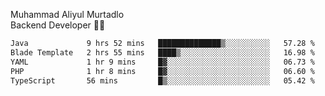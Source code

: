Muhammad Aliyul Murtadlo
<br>
Backend Developer 👨‍💻
<br>
<!--START_SECTION:waka-->

```txt
Java             9 hrs 52 mins   ██████████████▒░░░░░░░░░░   57.28 %
Blade Template   2 hrs 55 mins   ████▒░░░░░░░░░░░░░░░░░░░░   16.98 %
YAML             1 hr 9 mins     █▓░░░░░░░░░░░░░░░░░░░░░░░   06.73 %
PHP              1 hr 8 mins     █▓░░░░░░░░░░░░░░░░░░░░░░░   06.60 %
TypeScript       56 mins         █▒░░░░░░░░░░░░░░░░░░░░░░░   05.42 %
```

<!--END_SECTION:waka-->
